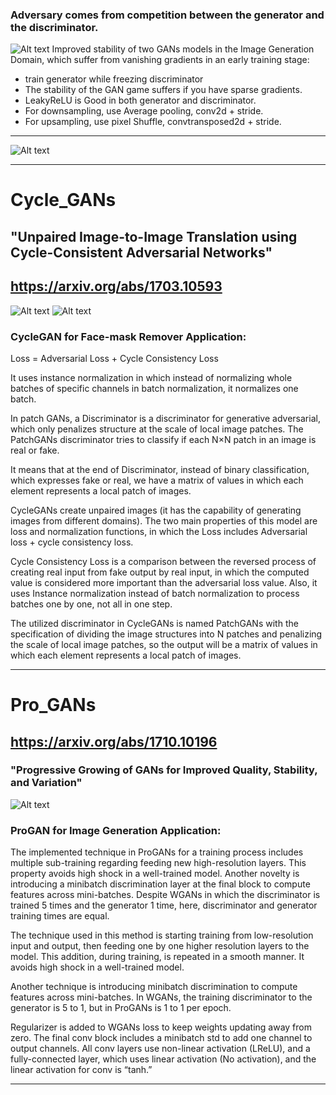 
### Adversary comes from competition between the generator and the discriminator.

![Alt text](<Screenshot 2023-12-23 at 3.07.11 PM.png>)
Improved stability of two GANs models in the Image Generation Domain, which suffer from vanishing gradients in an early training stage:
- train generator while freezing discriminator
- The stability of the GAN game suffers if you have sparse gradients.
- LeakyReLU is  Good in both generator and discriminator.
- For downsampling, use Average pooling, conv2d + stride.
- For upsampling, use pixel Shuffle, convtransposed2d + stride.

_____________________________________________________
![Alt text](<Screenshot 2023-12-23 at 2.20.34 PM.png>)
_____________________________________________________

# Cycle_GANs
## "Unpaired Image-to-Image Translation using Cycle-Consistent Adversarial Networks"
## https://arxiv.org/abs/1703.10593

![Alt text](<Screenshot 2023-12-23 at 2.16.42 PM.png>)
![Alt text](<Screenshot 2023-12-23 at 2.17.01 PM.png>)

### CycleGAN for Face-mask Remover Application:

Loss = Adversarial Loss + Cycle Consistency Loss

It uses instance normalization in which instead of normalizing whole batches of specific channels in batch normalization, it normalizes one batch.

In patch GANs, a Discriminator is a discriminator for generative adversarial, which only penalizes structure at the scale of local image patches. The PatchGANs discriminator tries to classify if each N×N patch in an image is real or fake.

It means that at the end of Discriminator, instead of binary classification, which expresses fake or real, we have a matrix of values in which each element represents a local patch of images.

CycleGANs create unpaired images (it has the capability of generating images from different domains). The two main properties of this model are loss and normalization functions, in which the Loss includes Adversarial loss + cycle consistency loss. 

Cycle Consistency Loss is a comparison between the reversed process of creating real input from fake output by real input, in which the computed value is considered more important than the adversarial loss value. Also, it uses Instance normalization instead of batch normalization to process batches one by one, not all in one step.

The utilized discriminator in CycleGANs is named PatchGANs with the specification of dividing the image structures into N patches and penalizing the scale of local image patches, so the output will be a matrix of values in which each element represents a local patch of images.

__________________________________________________

# Pro_GANs 

## https://arxiv.org/abs/1710.10196

### "Progressive Growing of GANs for Improved Quality, Stability, and Variation"
![Alt text](<Screenshot 2023-12-23 at 2.31.58 PM.png>)

### ProGAN for Image Generation Application:

The implemented technique in ProGANs for a training process includes multiple sub-training regarding feeding new high-resolution layers. This property avoids high shock in a well-trained model. Another novelty is introducing a minibatch discrimination layer at the final block to compute features across mini-batches. Despite WGANs in which the discriminator is trained 5 times and the generator 1 time, here, discriminator and generator training times are equal.

The technique used in this method is starting training from low-resolution input and output, then feeding one by one higher resolution layers to the model. This addition, during training, is repeated in a smooth manner. It avoids high shock in a well-trained model.

Another technique is introducing minibatch discrimination to compute features across mini-batches.
In WGANs, the training discriminator to the generator is 5 to 1, but in ProGANs is 1 to 1 per epoch.

Regularizer is added to WGANs loss to keep weights updating away from zero.
The final conv block includes a minibatch std to add one channel to output channels. All conv layers use non-linear activation (LReLU), and a fully-connected layer, which uses linear activation (No activation), and the linear  activation for conv is “tanh.”

__________________________________________________

